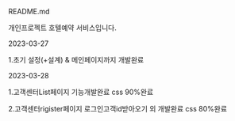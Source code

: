README.md

개인프로젝트 호텔예약 서비스입니다.


2023-03-27

1.초기 설정(+설계) & 메인페이지까지 개발완료


2023-03-28

1.고객센터List페이지 기능개발완료 css 90%완료

2.고객센터rigister페이지 로그인고객id받아오기 외 개발완료 css 80%완료


